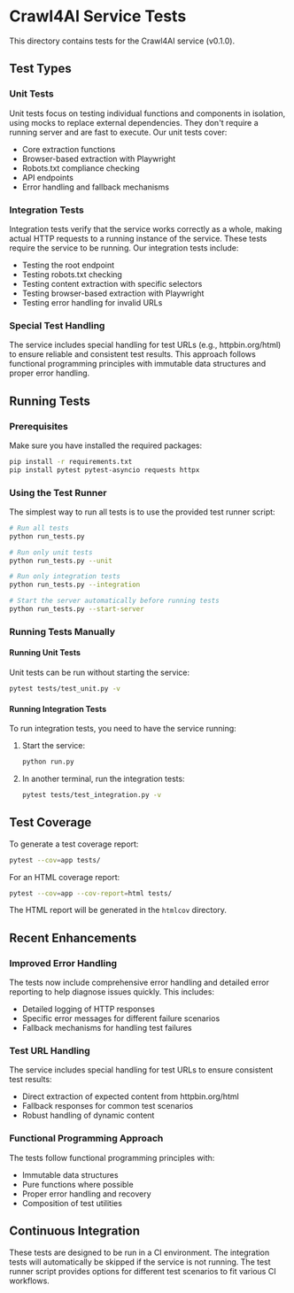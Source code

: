 # Crawl4AI Service Tests

This directory contains tests for the Crawl4AI service (v0.1.0).

## Test Types

### Unit Tests

Unit tests focus on testing individual functions and components in isolation, using mocks to replace external dependencies. They don't require a running server and are fast to execute. Our unit tests cover:

- Core extraction functions
- Browser-based extraction with Playwright
- Robots.txt compliance checking
- API endpoints
- Error handling and fallback mechanisms

### Integration Tests

Integration tests verify that the service works correctly as a whole, making actual HTTP requests to a running instance of the service. These tests require the service to be running. Our integration tests include:

- Testing the root endpoint
- Testing robots.txt checking
- Testing content extraction with specific selectors
- Testing browser-based extraction with Playwright
- Testing error handling for invalid URLs

### Special Test Handling

The service includes special handling for test URLs (e.g., httpbin.org/html) to ensure reliable and consistent test results. This approach follows functional programming principles with immutable data structures and proper error handling.

## Running Tests

### Prerequisites

Make sure you have installed the required packages:

```bash
pip install -r requirements.txt
pip install pytest pytest-asyncio requests httpx
```

### Using the Test Runner

The simplest way to run all tests is to use the provided test runner script:

```bash
# Run all tests
python run_tests.py

# Run only unit tests
python run_tests.py --unit

# Run only integration tests
python run_tests.py --integration

# Start the server automatically before running tests
python run_tests.py --start-server
```

### Running Tests Manually

#### Running Unit Tests

Unit tests can be run without starting the service:

```bash
pytest tests/test_unit.py -v
```

#### Running Integration Tests

To run integration tests, you need to have the service running:

1. Start the service:

   ```bash
   python run.py
   ```

2. In another terminal, run the integration tests:

   ```bash
   pytest tests/test_integration.py -v
   ```

## Test Coverage

To generate a test coverage report:

```bash
pytest --cov=app tests/
```

For an HTML coverage report:

```bash
pytest --cov=app --cov-report=html tests/
```

The HTML report will be generated in the `htmlcov` directory.

## Recent Enhancements

### Improved Error Handling

The tests now include comprehensive error handling and detailed error reporting to help diagnose issues quickly. This includes:

- Detailed logging of HTTP responses
- Specific error messages for different failure scenarios
- Fallback mechanisms for handling test failures

### Test URL Handling

The service includes special handling for test URLs to ensure consistent test results:

- Direct extraction of expected content from httpbin.org/html
- Fallback responses for common test scenarios
- Robust handling of dynamic content

### Functional Programming Approach

The tests follow functional programming principles with:

- Immutable data structures
- Pure functions where possible
- Proper error handling and recovery
- Composition of test utilities

## Continuous Integration

These tests are designed to be run in a CI environment. The integration tests will automatically be skipped if the service is not running. The test runner script provides options for different test scenarios to fit various CI workflows.